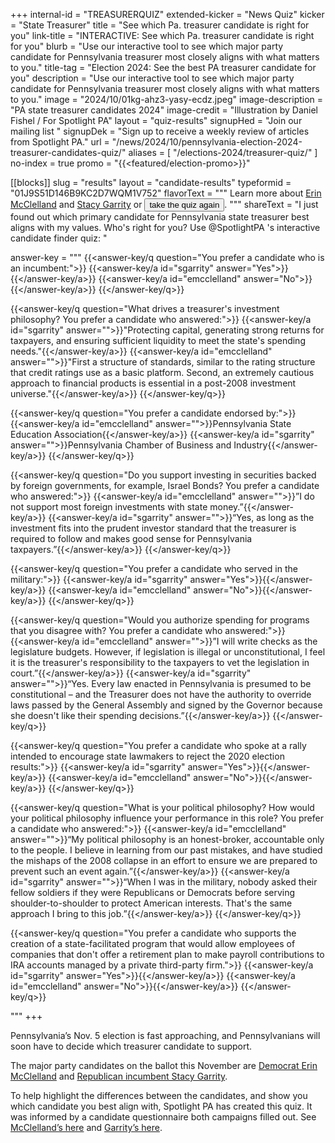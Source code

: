 +++
internal-id = "TREASURERQUIZ"
extended-kicker = "News Quiz"
kicker = "State Treasurer"
title = "See which Pa. treasurer candidate is right for you"
link-title = "INTERACTIVE: See which Pa. treasurer candidate is right for you"
blurb = "Use our interactive tool to see which major party candidate for Pennsylvania treasurer most closely aligns with what matters to you."
title-tag = "Election 2024: See the best PA treasurer candidate for you"
description = "Use our interactive tool to see which major party candidate for Pennsylvania treasurer most closely aligns with what matters to you."
image = "2024/10/01kg-ahz3-yasy-ecdz.jpeg"
image-description = "PA state treasurer candidates 2024"
image-credit = "Illustration by Daniel Fishel / For Spotlight PA"
layout = "quiz-results"
signupHed = "Join our mailing list "
signupDek = "Sign up to receive a weekly review of articles from Spotlight PA."
url = "/news/2024/10/pennsylvania-election-2024-treasurer-candidates-quiz/"
aliases = [
  "/elections-2024/treasurer-quiz/"
]
no-index = true
promo = "{{<featured/election-promo>}}"

[[blocks]]
slug = "results"
layout = "candidate-results"
typeformid = "01J9S51D146B9KC2D7WQM1V752"
flavorText = """
Learn more about [Erin McClelland](/news/2024/10/erin-mcclelland-pennsylvania-treasurer-election-2024/) and [Stacy Garrity](/news/2024/10/stacy-garrity-pennsylvania-treasurer-election-2024/) or <span>
<button onclick="document.querySelector('button[data-tf-popup]').click()" class="text-lg underline underline-offset-2">take the quiz again</button></span>.
"""
shareText = "I just found out which primary candidate for Pennsylvania state treasurer best aligns with my values. Who's right for you? Use @SpotlightPA 's interactive candidate finder quiz: "

answer-key = """
{{<answer-key/q question="You prefer a candidate who is an incumbent:">}}
  {{<answer-key/a id="sgarrity" answer="Yes">}}{{</answer-key/a>}}
  {{<answer-key/a id="emcclelland" answer="No">}}{{</answer-key/a>}}
{{</answer-key/q>}}

{{<answer-key/q question="What drives a treasurer's investment philosophy? You prefer a candidate who answered:">}}
  {{<answer-key/a id="sgarrity" answer="">}}"Protecting capital, generating strong returns for taxpayers, and ensuring sufficient liquidity to meet the state's spending needs."{{</answer-key/a>}}
  {{<answer-key/a id="emcclelland" answer="">}}"First a structure of standards, similar to the rating structure that credit ratings use as a basic platform. Second, an extremely cautious approach to financial products is essential in a post-2008 investment universe."{{</answer-key/a>}}
{{</answer-key/q>}}

{{<answer-key/q question="You prefer a candidate endorsed by:">}}
  {{<answer-key/a id="emcclelland" answer="">}}Pennsylvania State Education Association{{</answer-key/a>}}
  {{<answer-key/a id="sgarrity" answer="">}}Pennsylvania Chamber of Business and Industry{{</answer-key/a>}}
{{</answer-key/q>}}

{{<answer-key/q question="Do you support investing in securities backed by foreign governments, for example, Israel Bonds? You prefer a candidate who answered:">}}
  {{<answer-key/a id="emcclelland" answer="">}}”I do not support most foreign investments with state money.”{{</answer-key/a>}}
  {{<answer-key/a id="sgarrity" answer="">}}“Yes, as long as the investment fits into the prudent investor standard that the treasurer is required to follow and makes good sense for Pennsylvania taxpayers.”{{</answer-key/a>}}
{{</answer-key/q>}}

{{<answer-key/q question="You prefer a candidate who served in the military:">}}
  {{<answer-key/a id="sgarrity" answer="Yes">}}{{</answer-key/a>}}
  {{<answer-key/a id="emcclelland" answer="No">}}{{</answer-key/a>}}
{{</answer-key/q>}}

{{<answer-key/q question="Would you authorize spending for programs that you disagree with? You prefer a candidate who answered:">}}
  {{<answer-key/a id="emcclelland" answer="">}}”I will write checks as the legislature budgets. However, if legislation is illegal or unconstitutional, I feel it is the treasurer's responsibility to the taxpayers to vet the legislation in court.”{{</answer-key/a>}}
  {{<answer-key/a id="sgarrity" answer="">}}“Yes. Every law enacted in Pennsylvania is presumed to be constitutional – and the Treasurer does not have the authority to override laws passed by the General Assembly and signed by the Governor because she doesn't like their spending decisions.”{{</answer-key/a>}}
{{</answer-key/q>}}

{{<answer-key/q question="You prefer a candidate who spoke at a rally intended to encourage state lawmakers to reject the 2020 election results:">}}
  {{<answer-key/a id="sgarrity" answer="Yes">}}{{</answer-key/a>}}
  {{<answer-key/a id="emcclelland" answer="No">}}{{</answer-key/a>}}
{{</answer-key/q>}}

{{<answer-key/q question="What is your political philosophy? How would your political philosophy influence your performance in this role? You prefer a candidate who answered:">}}
  {{<answer-key/a id="emcclelland" answer="">}}“My political philosophy is an honest-broker, accountable only to the people. I believe in learning from our past mistakes, and have studied the mishaps of the 2008 collapse in an effort to ensure we are prepared to prevent such an event again.”{{</answer-key/a>}}
  {{<answer-key/a id="sgarrity" answer="">}}“When I was in the military, nobody asked their fellow soldiers if they were Republicans or Democrats before serving shoulder-to-shoulder to protect American interests. That's the same approach I bring to this job.”{{</answer-key/a>}}
{{</answer-key/q>}}

{{<answer-key/q question="You prefer a candidate who supports the creation of a state-facilitated program that would allow employees of companies that don't offer a retirement plan to make payroll contributions to IRA accounts managed by a private third-party firm.">}}
  {{<answer-key/a id="sgarrity" answer="Yes">}}{{</answer-key/a>}}
  {{<answer-key/a id="emcclelland" answer="No">}}{{</answer-key/a>}}
{{</answer-key/q>}}

"""
+++


Pennsylvania’s Nov. 5 election is fast approaching, and Pennsylvanians will soon have to decide which treasurer candidate to support.

The major party candidates on the ballot this November are [Democrat Erin McClelland](/news/2024/10/erin-mcclelland-pennsylvania-treasurer-election-2024/) and [Republican incumbent Stacy Garrity](/news/2024/10/stacy-garrity-pennsylvania-treasurer-election-2024/).

To help highlight the differences between the candidates, and show you which candidate you best align with, Spotlight PA has created this quiz. It was informed by a candidate questionnaire both campaigns filled out. See [McClelland’s here](https://www.scribd.com/document/775612454/Erin-McClelland-Spotlight-PA-Candidate-Questionnaire-2024-General-Election) and [Garrity’s here](https://www.scribd.com/document/775611511/Stacy-Garrity-Spotlight-PA-Candidate-Questionnaire-2024-General-Election).
